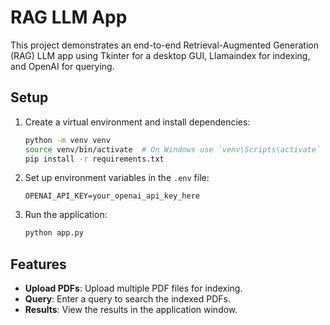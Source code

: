 # RAG LLM App

This project demonstrates an end-to-end Retrieval-Augmented Generation (RAG) LLM app using Tkinter for a desktop GUI, Llamaindex for indexing, and OpenAI for querying.

## Setup

1. Create a virtual environment and install dependencies:
    ```bash
    python -m venv venv
    source venv/bin/activate  # On Windows use `venv\Scripts\activate`
    pip install -r requirements.txt
    ```

2. Set up environment variables in the `.env` file:
    ```plaintext
    OPENAI_API_KEY=your_openai_api_key_here
    ```

3. Run the application:
    ```bash
    python app.py
    ```

## Features

- **Upload PDFs**: Upload multiple PDF files for indexing.
- **Query**: Enter a query to search the indexed PDFs.
- **Results**: View the results in the application window.

